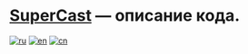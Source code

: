 # <ins>SuperCast</ins> — описание кода.

[![ru](https://img.shields.io/badge/lang-ru-blue.svg)](https://github.com/i-rick-y/SuperCast/blob/prime/CODEDESCRIPTION.md)
[![en](https://img.shields.io/badge/lang-en-green.svg)](https://github.com/i-rick-y/SuperCast/blob/prime/CODEDESCRIPTIONs/CODEDESCRIPTION_Translated/CODEDESCRIPTION.en.md)
[![cn](https://img.shields.io/badge/lang-cn-red.svg)](https://github.com/i-rick-y/SuperCast/blob/prime/CODEDESCRIPTIONs/CODEDESCRIPTION_Translated/CODEDESCRIPTION.cn.md)